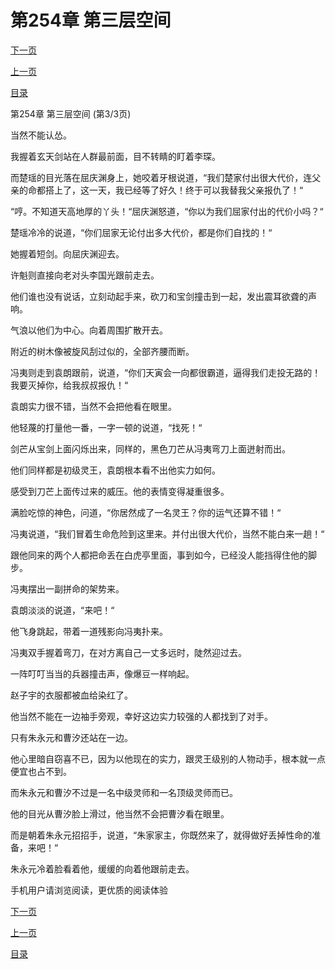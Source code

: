 <h1>第254章   第三层空间</h1>
            <div><p><a href="./0762_%E7%AC%AC255%E7%AB%A0_%E5%A4%A9%E7%9F%9B%E5%AF%B9%E5%9C%B0%E7%9B%BE.md">下一页</a></p><p><a href="./0760_%E7%AC%AC254%E7%AB%A0_%E7%AC%AC%E4%B8%89%E5%B1%82%E7%A9%BA%E9%97%B4.md">上一页</a></p><p><a href="../">目录</a></p></div>
            <div><p>第254章   第三层空间 (第3/3页)</p><p>当然不能认怂。</p><p>我握着玄天剑站在人群最前面，目不转睛的盯着李琛。</p><p>而楚瑶的目光落在屈庆渊身上，她咬着牙根说道，“我们楚家付出很大代价，连父亲的命都搭上了，这一天，我已经等了好久！终于可以我替我父亲报仇了！“</p><p>“哼。不知道天高地厚的丫头！“屈庆渊怒道，“你以为我们屈家付出的代价小吗？“</p><p>楚瑶冷冷的说道，“你们屈家无论付出多大代价，都是你们自找的！“</p><p>她握着短剑。向屈庆渊迎去。</p><p>许魁则直接向老对头李国光跟前走去。</p><p>他们谁也没有说话，立刻动起手来，砍刀和宝剑撞击到一起，发出震耳欲聋的声响。</p><p>气浪以他们为中心。向着周围扩散开去。</p><p>附近的树木像被旋风刮过似的，全部齐腰而断。</p><p>冯夷则走到袁朗跟前，说道，“你们天寅会一向都很霸道，逼得我们走投无路的！我要灭掉你，给我叔叔报仇！“</p><p>袁朗实力很不错，当然不会把他看在眼里。</p><p>他轻蔑的打量他一番，一字一顿的说道，“找死！“</p><p>剑芒从宝剑上面闪烁出来，同样的，黑色刀芒从冯夷弯刀上面迸射而出。</p><p>他们同样都是初级灵王，袁朗根本看不出他实力如何。</p><p>感受到刀芒上面传过来的威压。他的表情变得凝重很多。</p><p>满脸吃惊的神色，问道，“你居然成了一名灵王？你的运气还算不错！“</p><p>冯夷说道，“我们冒着生命危险到这里来。并付出很大代价，当然不能白来一趟！“</p><p>跟他同来的两个人都把命丢在白虎亭里面，事到如今，已经没人能挡得住他的脚步。</p><p>冯夷摆出一副拼命的架势来。</p><p>袁朗淡淡的说道，“来吧！“</p><p>他飞身跳起，带着一道残影向冯夷扑来。</p><p>冯夷双手握着弯刀，在对方离自己一丈多远时，陡然迎过去。</p><p>一阵叮叮当当的兵器撞击声，像爆豆一样响起。</p><p>赵子宇的衣服都被血给染红了。</p><p>他当然不能在一边袖手旁观，幸好这边实力较强的人都找到了对手。</p><p>只有朱永元和曹汐还站在一边。</p><p>他心里暗自窃喜不已，因为以他现在的实力，跟灵王级别的人物动手，根本就一点便宜也占不到。</p><p>而朱永元和曹汐不过是一名中级灵师和一名顶级灵师而已。</p><p>他的目光从曹汐脸上滑过，他当然不会把曹汐看在眼里。</p><p>而是朝着朱永元招招手，说道，“朱家家主，你既然来了，就得做好丢掉性命的准备，来吧！“</p><p>朱永元冷着脸看着他，缓缓的向着他跟前走去。</p><p>手机用户请浏览阅读，更优质的阅读体验</p></div>
            <div><p><a href="./0762_%E7%AC%AC255%E7%AB%A0_%E5%A4%A9%E7%9F%9B%E5%AF%B9%E5%9C%B0%E7%9B%BE.md">下一页</a></p><p><a href="./0760_%E7%AC%AC254%E7%AB%A0_%E7%AC%AC%E4%B8%89%E5%B1%82%E7%A9%BA%E9%97%B4.md">上一页</a></p><p><a href="../">目录</a></p></div>